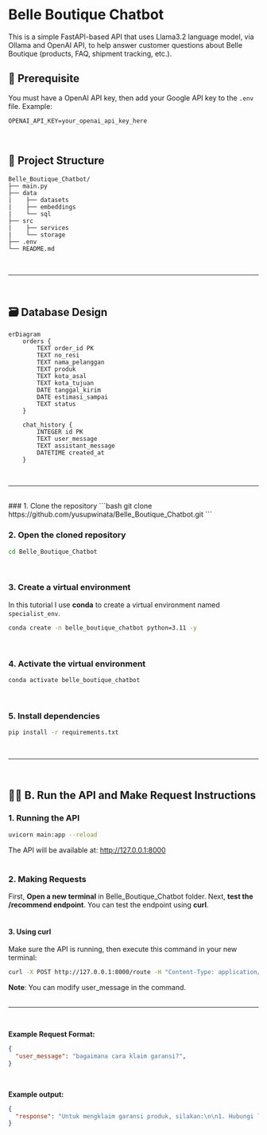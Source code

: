 # Belle Boutique Chatbot
 This is a simple FastAPI-based API that uses Llama3.2 language model, via Ollama and OpenAI API, to help answer customer questions about Belle Boutique (products, FAQ, shipment tracking, etc.).
<br>

## 🔑 Prerequisite
You must have a OpenAI API key, then add your Google API key to the `.env` file. Example:
```text
OPENAI_API_KEY=your_openai_api_key_here
```
<br>

## 📁 Project Structure
```text
Belle_Boutique_Chatbot/
├── main.py
├── data
|    ├── datasets
|    ├── embeddings
|    └── sql
├── src
|    ├── services
|    └── storage
├── .env
└── README.md
```
<br>

---
<br>

## 🗃️ Database Design
```text
erDiagram
    orders {
        TEXT order_id PK
        TEXT no_resi
        TEXT nama_pelanggan
        TEXT produk
        TEXT kota_asal
        TEXT kota_tujuan
        DATE tanggal_kirim
        DATE estimasi_sampai
        TEXT status
    }

    chat_history {
        INTEGER id PK
        TEXT user_message
        TEXT assistant_message
        DATETIME created_at
    }
```
<br>

---
<br>
### 1. Clone the repository
```bash
git clone https://github.com/yusupwinata/Belle_Boutique_Chatbot.git
```
<br>

### 2. Open the cloned repository
```bash
cd Belle_Boutique_Chatbot
```
<br>

### 3. Create a virtual environment
In this tutorial I use **conda** to create a virtual environment named `specialist_env`.
```bash
conda create -n belle_boutique_chatbot python=3.11 -y
```
<br>

### 4. Activate the virtual environment
```bash
conda activate belle_boutique_chatbot
```
<br>

### 5. Install dependencies
```bash
pip install -r requirements.txt
```
<br>

---
<br>

## 🏃‍♂️ B. Run the API and Make Request Instructions
### 1. Running the API
```bash
uvicorn main:app --reload
```
The API will be available at:
http://127.0.0.1:8000
<br>
<br>

### 2. Making Requests
First, **Open a new terminal** in Belle_Boutique_Chatbot folder. Next, **test the /recommend endpoint**. You can test the endpoint using **curl**.
<br>
<br>

#### 3. Using curl
Make sure the API is running, then execute this command in your new terminal:
```bash
curl -X POST http://127.0.0.1:8000/route -H "Content-Type: application/json" -d "{\"user_message\":\"bagaimana cara klaim garansi?\"}"
```
**Note**: You can modify user_message in the command.
<br>
<br>

---
<br>

**Example Request Format:**
```json
{
  "user_message": "bagaimana cara klaim garansi?",
}
```
<br>

**Example output:**
```json
{
  "response": "Untuk mengklaim garansi produk, silakan:\n\n1. Hubungi layanan pelanggan kami dalam waktu maksimal 7 hari setelah barang diterima.\n2. Sertakan bukti foto/video dan nomor pesanan untuk memproses klaim garansi."
}
```

